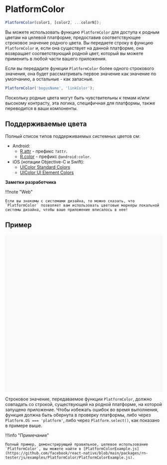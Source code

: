 # PlatformColor

```js
PlatformColor(color1, [color2, ...colorN]);
```

Вы можете использовать функцию `PlatformColor` для доступа к родным цветам на целевой платформе, предоставив соответствующее строковое значение родного цвета. Вы передаете строку в функцию `PlatformColor` и, если она существует на данной платформе, она возвращает соответствующий родной цвет, который вы можете применить в любой части вашего приложения.

Если вы передадите функции `PlatformColor` более одного строкового значения, она будет рассматривать первое значение как значение по умолчанию, а остальные - как запасные.

```js
PlatformColor('bogusName', 'linkColor');
```

Поскольку родные цвета могут быть чувствительны к темам и/или высокому контрасту, эта логика, специфичная для платформы, также переводится в ваши компоненты.

## Поддерживаемые цвета

Полный список типов поддерживаемых системных цветов см:

-   Android:
    -   [R.attr](https://developer.android.com/reference/android/R.attr) - префикс `?attr`.
    -   [R.color](https://developer.android.com/reference/android/R.color) - префикс `@android:color`.
-   iOS (нотации Objective-C и Swift):
    -   [UIColor Standard Colors](https://developer.apple.com/documentation/uikit/uicolor/standard_colors)
    -   [UIColor UI Element Colors](https://developer.apple.com/documentation/uikit/uicolor/ui_element_colors)

**Заметки разработчика**

!!!note "Web"

    Если вы знакомы с системами дизайна, то можно сказать, что `PlatformColor` позволяет вам использовать цветовые маркеры локальной системы дизайна, чтобы ваше приложение вписалось в нее!

## Пример

<div data-snack-id="@bndby/platformcolor-example" data-snack-platform="web" data-snack-preview="true" data-snack-theme="light" style="overflow:hidden;background:#F9F9F9;border:1px solid var(--color-border);border-radius:4px;height:505px;width:100%"></div>

Строковое значение, передаваемое функции `PlatformColor`, должно совпадать со строкой, существующей на родной платформе, на которой запущено приложение. Чтобы избежать ошибок во время выполнения, функция должна быть обернута в проверку платформы, либо через `Platform.OS === 'platform'`, либо через `Platform.select()`, как показано в примере выше.

!!!info "Примечание"

    Полный пример, демонстрирующий правильное, целевое использование `PlatformColor`, вы можете найти в [PlatformColorExample.js](https://github.com/facebook/react-native/blob/main/packages/rn-tester/js/examples/PlatformColor/PlatformColorExample.js).
